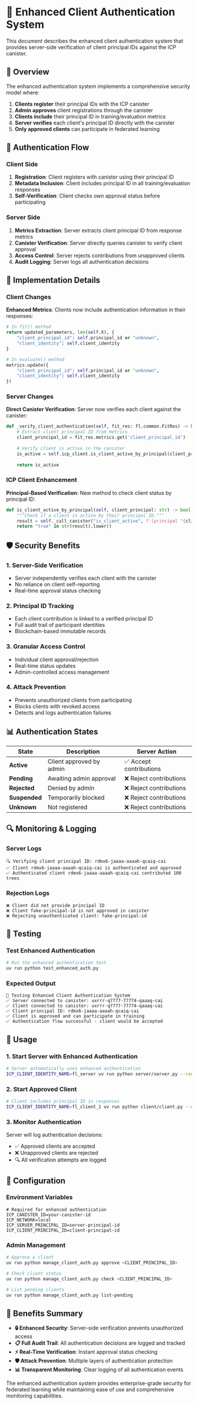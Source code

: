 # 🔐 Enhanced Client Authentication System

This document describes the enhanced client authentication system that provides server-side verification of client principal IDs against the ICP canister.

## 🎯 Overview

The enhanced authentication system implements a comprehensive security model where:

1. **Clients register** their principal IDs with the ICP canister
2. **Admin approves** client registrations through the canister
3. **Clients include** their principal ID in training/evaluation metrics
4. **Server verifies** each client's principal ID directly with the canister
5. **Only approved clients** can participate in federated learning

## 🔄 Authentication Flow

### Client Side

1. **Registration**: Client registers with canister using their principal ID
2. **Metadata Inclusion**: Client includes principal ID in all training/evaluation responses
3. **Self-Verification**: Client checks own approval status before participating

### Server Side

1. **Metrics Extraction**: Server extracts client principal ID from response metrics
2. **Canister Verification**: Server directly queries canister to verify client approval
3. **Access Control**: Server rejects contributions from unapproved clients
4. **Audit Logging**: Server logs all authentication decisions

## 🔧 Implementation Details

### Client Changes

**Enhanced Metrics**: Clients now include authentication information in their responses:

```python
# In fit() method
return updated_parameters, len(self.X), {
    "client_principal_id": self.principal_id or "unknown",
    "client_identity": self.client_identity
}

# In evaluate() method  
metrics.update({
    "client_principal_id": self.principal_id or "unknown",
    "client_identity": self.client_identity
})
```

### Server Changes

**Direct Canister Verification**: Server now verifies each client against the canister:

```python
def _verify_client_authentication(self, fit_res: fl.common.FitRes) -> bool:
    # Extract client principal ID from metrics
    client_principal_id = fit_res.metrics.get('client_principal_id')
    
    # Verify client is active in the canister
    is_active = self.icp_client.is_client_active_by_principal(client_principal_id)
    
    return is_active
```

### ICP Client Enhancement

**Principal-Based Verification**: New method to check client status by principal ID:

```python
def is_client_active_by_principal(self, client_principal: str) -> bool:
    """Check if a client is active by their principal ID."""
    result = self._call_canister("is_client_active", f'(principal "{client_principal}")')
    return "true" in str(result).lower()
```

## 🛡️ Security Benefits

### 1. **Server-Side Verification**
- Server independently verifies each client with the canister
- No reliance on client self-reporting
- Real-time approval status checking

### 2. **Principal ID Tracking**
- Each client contribution is linked to a verified principal ID
- Full audit trail of participant identities
- Blockchain-based immutable records

### 3. **Granular Access Control**
- Individual client approval/rejection
- Real-time status updates
- Admin-controlled access management

### 4. **Attack Prevention**
- Prevents unauthorized clients from participating
- Blocks clients with revoked access
- Detects and logs authentication failures

## 📊 Authentication States

| State | Description | Server Action |
|-------|-------------|---------------|
| **Active** | Client approved by admin | ✅ Accept contributions |
| **Pending** | Awaiting admin approval | ❌ Reject contributions |
| **Rejected** | Denied by admin | ❌ Reject contributions |
| **Suspended** | Temporarily blocked | ❌ Reject contributions |
| **Unknown** | Not registered | ❌ Reject contributions |

## 🔍 Monitoring & Logging

### Server Logs

```
🔍 Verifying client principal ID: rdmx6-jaaaa-aaaah-qcaiq-cai
✅ Client rdmx6-jaaaa-aaaah-qcaiq-cai is authenticated and approved
✅ Authenticated client rdmx6-jaaaa-aaaah-qcaiq-cai contributed 100 trees
```

### Rejection Logs

```
❌ Client did not provide principal ID
❌ Client fake-principal-id is not approved in canister
❌ Rejecting unauthenticated client: fake-principal-id
```

## 🧪 Testing

### Test Enhanced Authentication

```bash
# Run the enhanced authentication test
uv run python test_enhanced_auth.py
```

### Expected Output

```
🧪 Testing Enhanced Client Authentication System
✅ Server connected to canister: uxrrr-q7777-77774-qaaaq-cai
✅ Client connected to canister: uxrrr-q7777-77774-qaaaq-cai
✅ Client principal ID: rdmx6-jaaaa-aaaah-qcaiq-cai
✅ Client is approved and can participate in training
✅ Authentication flow successful - client would be accepted
```

## 🚀 Usage

### 1. Start Server with Enhanced Authentication

```bash
# Server automatically uses enhanced authentication
ICP_CLIENT_IDENTITY_NAME=fl_server uv run python server/server.py --rounds 3
```

### 2. Start Approved Client

```bash
# Client includes principal ID in responses
ICP_CLIENT_IDENTITY_NAME=fl_client_1 uv run python client/client.py --dataset dataset/clients/client1_data.csv
```

### 3. Monitor Authentication

Server will log authentication decisions:
- ✅ Approved clients are accepted
- ❌ Unapproved clients are rejected
- 🔍 All verification attempts are logged

## 🔧 Configuration

### Environment Variables

```env
# Required for enhanced authentication
ICP_CANISTER_ID=your-canister-id
ICP_NETWORK=local
ICP_SERVER_PRINCIPAL_ID=server-principal-id
ICP_CLIENT_PRINCIPAL_ID=client-principal-id
```

### Admin Management

```bash
# Approve a client
uv run python manage_client_auth.py approve <CLIENT_PRINCIPAL_ID>

# Check client status
uv run python manage_client_auth.py check <CLIENT_PRINCIPAL_ID>

# List pending clients
uv run python manage_client_auth.py list-pending
```

## 🎯 Benefits Summary

- **🔒 Enhanced Security**: Server-side verification prevents unauthorized access
- **📋 Full Audit Trail**: All authentication decisions are logged and tracked
- **⚡ Real-Time Verification**: Instant approval status checking
- **🛡️ Attack Prevention**: Multiple layers of authentication protection
- **📊 Transparent Monitoring**: Clear logging of all authentication events

The enhanced authentication system provides enterprise-grade security for federated learning while maintaining ease of use and comprehensive monitoring capabilities.
